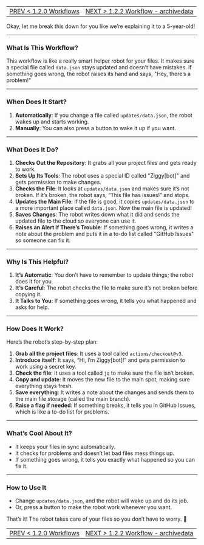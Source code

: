 <TABLE width="100%"><TR><TD align="left"><a href="‐-1.2.0-Workflows.md">PREV < 1.2.0 Workflows</a></TD><TD align="right"><a href="‐-1.2.2-Workflow-‐-archivedata.md">NEXT > 1.2.2 Workflow - archivedata</a></TD></TR></TABLE>

Okay, let me break this down for you like we’re explaining it to a 5-year-old!

---

### **What Is This Workflow?**
This workflow is like a really smart helper robot for your files. It makes sure a special file called `data.json` stays updated and doesn’t have mistakes. If something goes wrong, the robot raises its hand and says, "Hey, there’s a problem!"

---

### **When Does It Start?**
1. **Automatically**: If you change a file called `updates/data.json`, the robot wakes up and starts working.
2. **Manually**: You can also press a button to wake it up if you want.

---

### **What Does It Do?**
1. **Checks Out the Repository**: It grabs all your project files and gets ready to work.
2. **Sets Up Its Tools**: The robot uses a special ID called "Ziggy[bot]" and gets permission to make changes.
3. **Checks the File**: It looks at `updates/data.json` and makes sure it’s not broken. If it’s broken, the robot says, “This file has issues!” and stops.
4. **Updates the Main File**: If the file is good, it copies `updates/data.json` to a more important place called `data.json`. Now the main file is updated!
5. **Saves Changes**: The robot writes down what it did and sends the updated file to the cloud so everyone can use it.
6. **Raises an Alert if There’s Trouble**: If something goes wrong, it writes a note about the problem and puts it in a to-do list called "GitHub Issues" so someone can fix it.

---

### **Why Is This Helpful?**
1. **It’s Automatic**: You don’t have to remember to update things; the robot does it for you.
2. **It’s Careful**: The robot checks the file to make sure it’s not broken before copying it.
3. **It Talks to You**: If something goes wrong, it tells you what happened and asks for help.

---

### **How Does It Work?**
Here’s the robot’s step-by-step plan:
1. **Grab all the project files**: It uses a tool called `actions/checkout@v3`.
2. **Introduce itself**: It says, “Hi, I’m Ziggy[bot]!” and gets permission to work using a secret key.
3. **Check the file**: It uses a tool called `jq` to make sure the file isn’t broken.
4. **Copy and update**: It moves the new file to the main spot, making sure everything stays fresh.
5. **Save everything**: It writes a note about the changes and sends them to the main file storage (called the main branch).
6. **Raise a flag if needed**: If something breaks, it tells you in GitHub Issues, which is like a to-do list for problems.

---

### **What’s Cool About It?**
- It keeps your files in sync automatically.
- It checks for problems and doesn’t let bad files mess things up.
- If something goes wrong, it tells you exactly what happened so you can fix it.

---

### **How to Use It**
- Change `updates/data.json`, and the robot will wake up and do its job.
- Or, press a button to make the robot work whenever you want.

That’s it! The robot takes care of your files so you don’t have to worry. 🚀


<TABLE width="100%"><TR><TD align="left"><a href="‐-1.2.0-Workflows.md">PREV < 1.2.0 Workflows</a></TD><TD align="right"><a href="‐-1.2.2-Workflow-‐-archivedata.md">NEXT > 1.2.2 Workflow - archivedata</a></TD></TR></TABLE>
